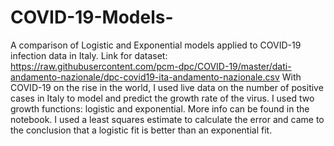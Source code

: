 # COVID-19-Models-
A comparison of Logistic and Exponential models applied to COVID-19 infection data in Italy. 
Link for dataset: https://raw.githubusercontent.com/pcm-dpc/COVID-19/master/dati-andamento-nazionale/dpc-covid19-ita-andamento-nazionale.csv
With COVID-19 on the rise in the world, I used live data on the number of positive cases in Italy to model 
and predict the growth rate of the virus. I used two growth functions: logistic and exponential. More info can be found in the 
notebook. 
I used a least squares estimate to calculate the error and came to the conclusion that a logistic fit is better than 
an exponential fit. 

